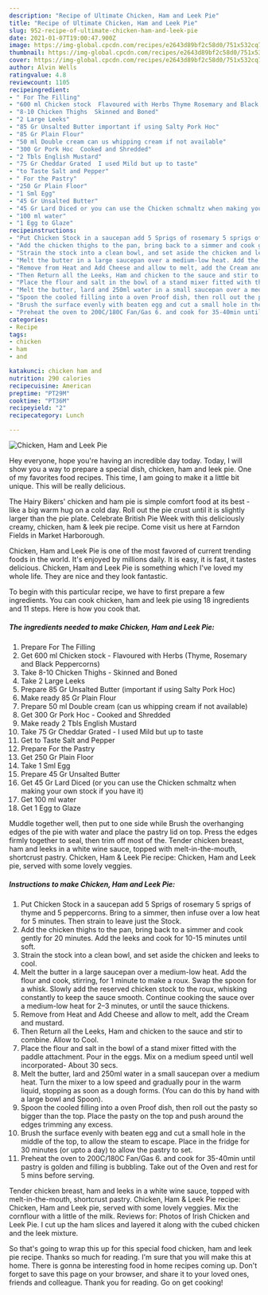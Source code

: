 ```yaml
---
description: "Recipe of Ultimate Chicken, Ham and Leek Pie"
title: "Recipe of Ultimate Chicken, Ham and Leek Pie"
slug: 952-recipe-of-ultimate-chicken-ham-and-leek-pie
date: 2021-01-07T19:00:47.900Z
image: https://img-global.cpcdn.com/recipes/e2643d89bf2c58d0/751x532cq70/chicken-ham-and-leek-pie-recipe-main-photo.jpg
thumbnail: https://img-global.cpcdn.com/recipes/e2643d89bf2c58d0/751x532cq70/chicken-ham-and-leek-pie-recipe-main-photo.jpg
cover: https://img-global.cpcdn.com/recipes/e2643d89bf2c58d0/751x532cq70/chicken-ham-and-leek-pie-recipe-main-photo.jpg
author: Alvin Wells
ratingvalue: 4.8
reviewcount: 1105
recipeingredient:
- " For The Filling"
- "600 ml Chicken stock  Flavoured with Herbs Thyme Rosemary and Black Peppercorns"
- "8-10 Chicken Thighs  Skinned and Boned"
- "2 Large Leeks"
- "85 Gr Unsalted Butter important if using Salty Pork Hoc"
- "85 Gr Plain Flour"
- "50 ml Double cream can us whipping cream if not available"
- "300 Gr Pork Hoc  Cooked and Shredded"
- "2 Tbls English Mustard"
- "75 Gr Cheddar Grated  I used Mild but up to taste"
- "to Taste Salt and Pepper"
- " For the Pastry"
- "250 Gr Plain Floor"
- "1 Sml Egg"
- "45 Gr Unsalted Butter"
- "45 Gr Lard Diced or you can use the Chicken schmaltz when making your own stock if you have it"
- "100 ml water"
- "1 Egg to Glaze"
recipeinstructions:
- "Put Chicken Stock in a saucepan add 5 Sprigs of rosemary 5 sprigs of thyme and 5 peppercorns. Bring to a simmer, then infuse over a low heat for 5 minutes. Then strain to leave just the Stock."
- "Add the chicken thighs to the pan, bring back to a simmer and cook gently for 20 minutes. Add the leeks and cook for 10-15 minutes until soft."
- "Strain the stock into a clean bowl, and set aside the chicken and leeks to cool."
- "Melt the butter in a large saucepan over a medium-low heat. Add the flour and cook, stirring, for 1 minute to make a roux. Swap the spoon for a whisk. Slowly add the reserved chicken stock to the roux, whisking constantly to keep the sauce smooth. Continue cooking the sauce over a medium-low heat for 2–3 minutes, or until the sauce thickens."
- "Remove from Heat and Add Cheese and allow to melt, add the Cream and mustard."
- "Then Return all the Leeks, Ham and chicken to the sauce and stir to combine. Allow to Cool."
- "Place the flour and salt in the bowl of a stand mixer fitted with the paddle attachment. Pour in the eggs. Mix on a medium speed until well incorporated- About 30 secs."
- "Melt the butter, lard and 250ml water in a small saucepan over a medium heat. Turn the mixer to a low speed and gradually pour in the warm liquid, stopping as soon as a dough forms. (You can do this by hand with a large bowl and Spoon)."
- "Spoon the cooled filling into a oven Proof dish, then roll out the pasty so bigger than the top. Place the pasty on the top and push around the edges trimming any excess."
- "Brush the surface evenly with beaten egg and cut a small hole in the middle of the top, to allow the steam to escape. Place in the fridge for 30 minutes (or upto a day) to allow the pastry to set."
- "Preheat the oven to 200C/180C Fan/Gas 6. and cook for 35-40min until pastry is golden and filling is bubbling. Take out of the Oven and rest for 5 mins before serving."
categories:
- Recipe
tags:
- chicken
- ham
- and

katakunci: chicken ham and 
nutrition: 290 calories
recipecuisine: American
preptime: "PT29M"
cooktime: "PT36M"
recipeyield: "2"
recipecategory: Lunch

---
```



![Chicken, Ham and Leek Pie](https://img-global.cpcdn.com/recipes/e2643d89bf2c58d0/751x532cq70/chicken-ham-and-leek-pie-recipe-main-photo.jpg)

Hey everyone, hope you're having an incredible day today. Today, I will show you a way to prepare a special dish, chicken, ham and leek pie. One of my favorites food recipes. This time, I am going to make it a little bit unique. This will be really delicious.

The Hairy Bikers&#39; chicken and ham pie is simple comfort food at its best - like a big warm hug on a cold day. Roll out the pie crust until it is slightly larger than the pie plate. Celebrate British Pie Week with this deliciously creamy, chicken, ham &amp; leek pie recipe. Come visit us here at Farndon Fields in Market Harborough.

Chicken, Ham and Leek Pie is one of the most favored of current trending foods in the world. It's enjoyed by millions daily. It is easy, it is fast, it tastes delicious. Chicken, Ham and Leek Pie is something which I've loved my whole life. They are nice and they look fantastic.


To begin with this particular recipe, we have to first prepare a few ingredients. You can cook chicken, ham and leek pie using 18 ingredients and 11 steps. Here is how you cook that.

<!--inarticleads1-->

##### The ingredients needed to make Chicken, Ham and Leek Pie:

1. Prepare  For The Filling
1. Get 600 ml Chicken stock - Flavoured with Herbs (Thyme, Rosemary and Black Peppercorns)
1. Take 8-10 Chicken Thighs - Skinned and Boned
1. Take 2 Large Leeks
1. Prepare 85 Gr Unsalted Butter (important if using Salty Pork Hoc)
1. Make ready 85 Gr Plain Flour
1. Prepare 50 ml Double cream (can us whipping cream if not available)
1. Get 300 Gr Pork Hoc - Cooked and Shredded
1. Make ready 2 Tbls English Mustard
1. Take 75 Gr Cheddar Grated - I used Mild but up to taste
1. Get to Taste Salt and Pepper
1. Prepare  For the Pastry
1. Get 250 Gr Plain Floor
1. Take 1 Sml Egg
1. Prepare 45 Gr Unsalted Butter
1. Get 45 Gr Lard Diced (or you can use the Chicken schmaltz when making your own stock if you have it)
1. Get 100 ml water
1. Get 1 Egg to Glaze


Muddle together well, then put to one side while Brush the overhanging edges of the pie with water and place the pastry lid on top. Press the edges firmly together to seal, then trim off most of the. Tender chicken breast, ham and leeks in a white wine sauce, topped with melt-in-the-mouth, shortcrust pastry. Chicken, Ham &amp; Leek Pie recipe: Chicken, Ham and Leek pie, served with some lovely veggies. 

<!--inarticleads2-->

##### Instructions to make Chicken, Ham and Leek Pie:

1. Put Chicken Stock in a saucepan add 5 Sprigs of rosemary 5 sprigs of thyme and 5 peppercorns. Bring to a simmer, then infuse over a low heat for 5 minutes. Then strain to leave just the Stock.
1. Add the chicken thighs to the pan, bring back to a simmer and cook gently for 20 minutes. Add the leeks and cook for 10-15 minutes until soft.
1. Strain the stock into a clean bowl, and set aside the chicken and leeks to cool.
1. Melt the butter in a large saucepan over a medium-low heat. Add the flour and cook, stirring, for 1 minute to make a roux. Swap the spoon for a whisk. Slowly add the reserved chicken stock to the roux, whisking constantly to keep the sauce smooth. Continue cooking the sauce over a medium-low heat for 2–3 minutes, or until the sauce thickens.
1. Remove from Heat and Add Cheese and allow to melt, add the Cream and mustard.
1. Then Return all the Leeks, Ham and chicken to the sauce and stir to combine. Allow to Cool.
1. Place the flour and salt in the bowl of a stand mixer fitted with the paddle attachment. Pour in the eggs. Mix on a medium speed until well incorporated- About 30 secs.
1. Melt the butter, lard and 250ml water in a small saucepan over a medium heat. Turn the mixer to a low speed and gradually pour in the warm liquid, stopping as soon as a dough forms. (You can do this by hand with a large bowl and Spoon).
1. Spoon the cooled filling into a oven Proof dish, then roll out the pasty so bigger than the top. Place the pasty on the top and push around the edges trimming any excess.
1. Brush the surface evenly with beaten egg and cut a small hole in the middle of the top, to allow the steam to escape. Place in the fridge for 30 minutes (or upto a day) to allow the pastry to set.
1. Preheat the oven to 200C/180C Fan/Gas 6. and cook for 35-40min until pastry is golden and filling is bubbling. Take out of the Oven and rest for 5 mins before serving.


Tender chicken breast, ham and leeks in a white wine sauce, topped with melt-in-the-mouth, shortcrust pastry. Chicken, Ham &amp; Leek Pie recipe: Chicken, Ham and Leek pie, served with some lovely veggies. Mix the cornflour with a little of the milk. Reviews for: Photos of Irish Chicken and Leek Pie. I cut up the ham slices and layered it along with the cubed chicken and the leek mixture. 

So that's going to wrap this up for this special food chicken, ham and leek pie recipe. Thanks so much for reading. I'm sure that you will make this at home. There is gonna be interesting food in home recipes coming up. Don't forget to save this page on your browser, and share it to your loved ones, friends and colleague. Thank you for reading. Go on get cooking!
